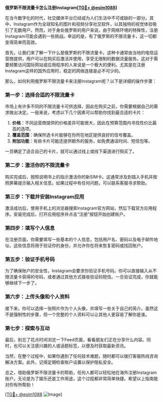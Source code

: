 **俄罗斯不限流量卡怎么注册Instagram[[TG💪+ @esim1088](https://t.me/s/esim1088)]**

在当今数字化的时代，社交媒体平台已经成为人们生活中不可或缺的一部分。其中，Instagram作为全球知名的图片和视频分享社交软件，以其独特的视觉体验吸引了无数用户。然而，对于身处俄罗斯的用户来说，由于网络环境的特殊性，注册Instagram可能会遇到一些挑战。幸运的是，有了俄罗斯的不限流量卡，这一切都变得简单而高效。

首先，让我们来了解一下什么是俄罗斯的不限流量卡。这种卡通常由当地的电信运营商提供，用户可以在购买后激活并使用，享受无限制的数据流量服务。这对于需要频繁访问国际网站或应用程序的人来说是一个极大的便利。尤其是在注册Instagram这样的国外应用时，稳定的网络连接是必不可少的。

那么，如何利用俄罗斯不限流量卡来注册Instagram呢？以下是详细的操作步骤：

### 第一步：选择合适的不限流量卡

市场上有许多不同的不限流量卡可供选择，因此在购买之前，你需要根据自己的需求做出决定。一般来说，考虑以下几个因素可以帮助你找到最合适的卡片：

1. **价格**：不同运营商提供的价格差异可能很大，因此在预算范围内寻找性价比最高的选项。
2. **覆盖范围**：确保所选卡片能够在你所在地区提供良好的信号覆盖。
3. **附加功能**：有些卡片可能还提供额外的服务，如免费通话时间、短信包等。

一旦确定了适合自己的卡片，就可以通过线上或线下渠道进行购买了。

### 第二步：激活你的不限流量卡

购买完成后，按照说明书上的指示激活你的新SIM卡。这通常涉及到插入手机并按照屏幕提示输入相关信息。如果过程中有任何问题，可以联系客服寻求帮助。

### 第三步：下载并安装Instagram应用

激活成功后，使用手机上的浏览器搜索Instagram官方网站，然后下载官方应用程序。安装完成后，打开应用程序并点击“注册”按钮开始创建账户。

### 第四步：填写个人信息

在注册页面，你需要填写一些基本的个人信息，包括用户名、密码以及电子邮件地址。这些信息将用于验证你的身份，并允许你在将来恢复密码或找回账户。

### 第五步：验证手机号码

为了确保账户的安全性，Instagram会要求你验证手机号码。你可以直接输入从不限流量卡获得的号码，或者通过其他方式接收验证码短信。一旦验证完成，你就能够继续下一步了。

### 第六步：上传头像和个人资料

接下来，你可以选择一张照片作为个人头像，并填写一些关于自己的简介。虽然这不是强制性的步骤，但一个完整的个人资料可以让其他人更容易了解你是谁。

### 第七步：探索与互动

最后，别忘了花点时间浏览一下Feed页面，看看朋友们正在分享什么内容。同时，也可以关注感兴趣的人或话题标签，以便及时获取最新资讯。

当然，在整个过程中，如果你遇到了任何技术难题，随时都可以拨打客服热线咨询解决方案。此外，记得定期检查账户设置以保护隐私安全。

总之，借助俄罗斯不限流量卡的帮助，任何人都可以轻松地在海外注册Instagram账户。无论是为了娱乐还是工作用途，这个过程都非常简单快捷。希望以上指南能对你有所帮助！

[[TG💪+ @esim1088](https://t.me/s/esim1088) ![Image](https://i.postimg.cc/4NQfJmqS/Snipaste-2025-05-13-00-14-12.png)]